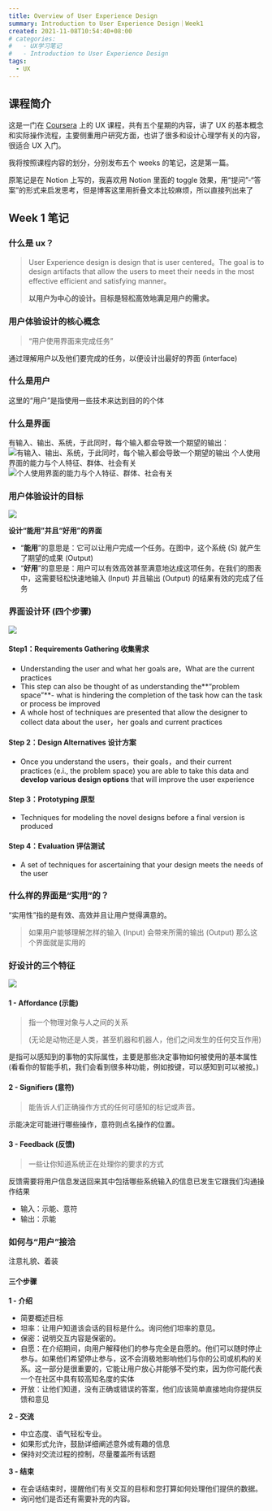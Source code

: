 ```yaml
---
title: Overview of User Experience Design
summary: Introduction to User Experience Design｜Week1
created: 2021-11-08T10:54:40+08:00
# categories:
#   - UX学习笔记
#   - Introduction to User Experience Design
tags:
  - UX
---
```


## 课程简介

这是一门在 [Coursera](https://www.coursera.org/learn/user-experience-design) 上的 UX 课程，共有五个星期的内容，讲了 UX 的基本概念和实际操作流程，主要侧重用户研究方面，也讲了很多和设计心理学有关的内容，很适合 UX 入门。

我将按照课程内容的划分，分别发布五个 weeks 的笔记，这是第一篇。

原笔记是在 Notion 上写的，我喜欢用 Notion 里面的 toggle 效果，用“提问”-“答案”的形式来启发思考，但是博客这里用折叠文本比较麻烦，所以直接列出来了

## Week 1 笔记

### 什么是 ux？

> User Experience design is design that is user centered。The goal is to design artifacts that allow the users to meet their needs in the most effective efficient and satisfying manner。
>
> **以用户为中心的设计。目标是轻松高效地满足用户的需求。**

### 用户体验设计的核心概念

> “用户使用界面来完成任务”

通过理解用户以及他们要完成的任务，以便设计出最好的界面 (interface)

### 什么是用户

这里的“用户”是指使用一些技术来达到目的的个体

### 什么是界面

有输入、输出、系统，于此同时，每个输入都会导致一个期望的输出：
![有输入、输出、系统，于此同时，每个输入都会导致一个期望的输出](/2021-11-08-ux1/1.png)
个人使用界面的能力与个人特征、群体、社会有关
![个人使用界面的能力与个人特征、群体、社会有关](/2021-11-08-ux1/2.png)

### 用户体验设计的目标

![](/2021-11-08-ux1/3.png)

**设计“能用”并且“好用”的界面**

- “**能用**”的意思是：它可以让用户完成一个任务。在图中，这个系统 (S) 就产生了期望的成果 (Output)
- “**好用**”的意思是：用户可以有效高效甚至满意地达成这项任务。在我们的图表中，这需要轻松快速地输入 (Input) 并且输出 (Output) 的结果有效的完成了任务

### 界面设计环 (四个步骤)

![](/2021-11-08-ux1/4.png)

#### Step1：Requirements Gathering 收集需求

- Understanding the user and what her goals are，What are the current practices
- This step can also be thought of as understanding the**“problem space”**- what is hindering the completion of the task how can the task or process be improved
- A whole host of techniques are presented that allow the designer to collect data about the user，her goals and current practices

#### Step 2：Design Alternatives 设计方案

- Once you understand the users，their goals，and their current practices (e.i., the problem space) you are able to take this data and **develop various design options** that will improve the user experience

#### Step 3：Prototyping 原型

- Techniques for modeling the novel designs before a final version is produced

#### Step 4：Evaluation 评估测试

- A set of techniques for ascertaining that your design meets the needs of the user

### 什么样的界面是“实用”的？

“实用性”指的是有效、高效并且让用户觉得满意的。

> 如果用户能够理解怎样的输入 (Input) 会带来所需的输出 (Output) 那么这个界面就是实用的

### 好设计的三个特征

![](https://i.loli.net/2021/11/08/MtmwlyuXHGgbJPZ.png)

#### 1 - Affordance (示能)

> 指一个物理对象与人之间的关系
>
> (无论是动物还是人类，甚至机器和机器人，他们之间发生的任何交互作用)

是指可以感知到的事物的实际属性，主要是那些决定事物如何被使用的基本属性 (看看你的智能手机，我们会看到很多种功能，例如按键，可以感知到可以被按。)

#### 2 - Signifiers (意符)

> 能告诉人们正确操作方式的任何可感知的标记或声音。

示能决定可能进行哪些操作，意符则点名操作的位置。

#### 3 - Feedback (反馈)

> 一些让你知道系统正在处理你的要求的方式

反馈需要将用户信息发送回来其中包括哪些系统输入的信息已发生它跟我们沟通操作结果

- 输入：示能、意符
- 输出：示能

### 如何与“用户”接洽

注意礼貌、着装

#### 三个步骤

**1 - 介绍**

- 简要概述目标
- 坦率：让用户知道该会话的目标是什么。询问他们坦率的意见。
- 保密：说明交互内容是保密的。
- 自愿：在介绍期间，向用户解释他们的参与完全是自愿的。他们可以随时停止参与。如果他们希望停止参与，这不会消极地影响他们与你的公司或机构的关系。这一部分是很重要的，它能让用户放心并能够不受约束，因为你可能代表一个在社区中具有较高知名度的实体
- 开放：让他们知道，没有正确或错误的答案，他们应该简单直接地向你提供反馈和意见

**2 - 交流**

- 中立态度、语气轻松专业。
- 如果形式允许，鼓励详细阐述意外或有趣的信息
- 保持对交流过程的控制，尽量覆盖所有话题

**3 - 结束**

- 在会话结束时，提醒他们有关交互的目标和您打算如何处理他们提供的数据。
- 询问他们是否还有需要补充的内容。
